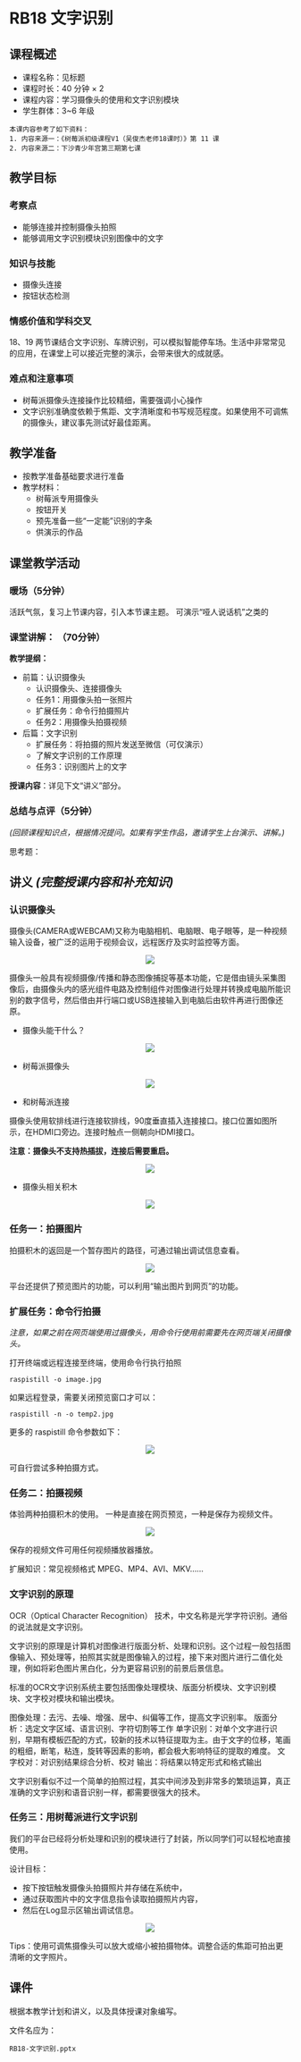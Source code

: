 # RB18 文字识别

## 课程概述

- 课程名称：见标题
- 课程时长：40 分钟 × 2
- 课程内容：学习摄像头的使用和文字识别模块
- 学生群体：3~6 年级

```plain
本课内容参考了如下资料：
1. 内容来源一：《树莓派初级课程V1（吴俊杰老师18课时）》第 11 课
2. 内容来源二：下沙青少年宫第三期第七课
```

## 教学目标

### 考察点

- 能够连接并控制摄像头拍照
- 能够调用文字识别模块识别图像中的文字

### 知识与技能

- 摄像头连接
- 按钮状态检测

### 情感价值和学科交叉

18、19 两节课结合文字识别、车牌识别，可以模拟智能停车场。生活中非常常见的应用，在课堂上可以接近完整的演示，会带来很大的成就感。

### 难点和注意事项

- 树莓派摄像头连接操作比较精细，需要强调小心操作
- 文字识别准确度依赖于焦距、文字清晰度和书写规范程度。如果使用不可调焦的摄像头，建议事先测试好最佳距离。

## 教学准备

- 按教学准备基础要求进行准备
- 教学材料：
    - 树莓派专用摄像头
    - 按钮开关
    - 预先准备一些“一定能”识别的字条
    - 供演示的作品

## 课堂教学活动

### 暖场（5分钟）

活跃气氛，复习上节课内容，引入本节课主题。
可演示“哑人说话机”之类的

### 课堂讲解： （70分钟）

**教学提纲：**

- 前篇：认识摄像头
    - 认识摄像头、连接摄像头
    - 任务1：用摄像头拍一张照片
    - 扩展任务：命令行拍摄照片
    - 任务2：用摄像头拍摄视频  
- 后篇：文字识别
    - 扩展任务：将拍摄的照片发送至微信（可仅演示）  
    - 了解文字识别的工作原理 
    - 任务3：识别图片上的文字

**授课内容**：详见下文“讲义”部分。
    
### 总结与点评（5分钟）

*(回顾课程知识点，根据情况提问。如果有学生作品，邀请学生上台演示、讲解。)*

思考题：

## 讲义 *(完整授课内容和补充知识)*

### 认识摄像头

摄像头(CAMERA或WEBCAM)又称为电脑相机、电脑眼、电子眼等，是一种视频输入设备，被广泛的运用于视频会议，远程医疗及实时监控等方面。

<div align="center">
    <img src="/media/15603076322289.jpg">
</div>

 
摄像头一般具有视频摄像/传播和静态图像捕捉等基本功能，它是借由镜头采集图像后，由摄像头内的感光组件电路及控制组件对图像进行处理并转换成电脑所能识别的数字信号，然后借由并行端口或USB连接输入到电脑后由软件再进行图像还原。

- 摄像头能干什么？

<div align="center">
    <img src="/media/15603075292054.jpg">
</div>

- 树莓派摄像头

<div align="center">
    <img src="/media/15603078908161.jpg">
</div>

- 和树莓派连接

摄像头使用软排线进行连接软排线，90度垂直插入连接接口。接口位置如图所示，在HDMI口旁边。连接时触点一侧朝向HDMI接口。

**注意：摄像头不支持热插拔，连接后需要重启。**

<div align="center">
    <img src="/media/15603082233351.jpg">
</div>

- 摄像头相关积木

<div align="center">
    <img src="/media/15603106869342.jpg">
</div>


### 任务一：拍摄图片

拍摄积木的返回是一个暂存图片的路径，可通过输出调试信息查看。

<div align="center">
    <img src="/media/15603103517840.jpg">
</div>

平台还提供了预览图片的功能，可以利用“输出图片到网页”的功能。

### 扩展任务：命令行拍摄

*注意，如果之前在网页端使用过摄像头，用命令行使用前需要先在网页端关闭摄像头。*

打开终端或远程连接至终端，使用命令行执行拍照

```
raspistill -o image.jpg
```

如果远程登录，需要关闭预览窗口才可以：

<!-- 远程登录用户名 pi，密码 1 -->

```
raspistill -n -o temp2.jpg
```

更多的 raspistill 命令参数如下：

<div align="center">
    <img src="/media/15603169261084.jpg">
</div>

可自行尝试多种拍摄方式。

### 任务二：拍摄视频

体验两种拍摄积木的使用。
一种是直接在网页预览，一种是保存为视频文件。

<div align="center">
    <img src="/media/15603183017132.jpg">
</div>

保存的视频文件可用任何视频播放器播放。

扩展知识：常见视频格式 MPEG、MP4、AVI、MKV……

### 文字识别的原理

OCR（Optical Character Recognition） 技术，中文名称是光学字符识别。通俗的说法就是文字识别。

 
文字识别的原理是计算机对图像进行版面分析、处理和识别。这个过程一般包括图像输入、预处理等，拍照其实就是图像输入的过程，接下来对图片进行二值化处理，例如将彩色图片黑白化，分为更容易识别的前景后景信息。

标准的OCR文字识别系统主要包括图像处理模块、版面分析模块、文字识别模块、文字校对模块和输出模块。

图像处理：去污、去噪、增强、居中、纠偏等工作，提高文字识别率。
版面分析：选定文字区域、语言识别、字符切割等工作
单字识别：对单个文字进行识别，早期有模板匹配的方式，较新的技术以特征提取为主。由于文字的位移，笔画的粗细，断笔，粘连，旋转等因素的影响，都会极大影响特征的提取的难度。
文字校对：对识别结果综合分析、校对
输出：将结果以特定形式和格式输出

文字识别看似不过一个简单的拍照过程，其实中间涉及到非常多的繁琐运算，真正准确的文字识别和语音识别一样，都需要很强大的技术。

### 任务三：用树莓派进行文字识别

我们的平台已经将分析处理和识别的模块进行了封装，所以同学们可以轻松地直接使用。

设计目标：

- 按下按钮触发摄像头拍摄照片并存储在系统中，
- 通过获取图片中的文字信息指令读取拍摄照片内容，
- 然后在Log显示区输出调试信息。

<div align="center">
    <img src="/media/15603202736909.jpg">
</div>

Tips：使用可调焦摄像头可以放大或缩小被拍摄物体。调整合适的焦距可拍出更清晰的文字照片。

## 课件

根据本教学计划和讲义，以及具体授课对象编写。

文件名应为：

`RB18-文字识别.pptx`

